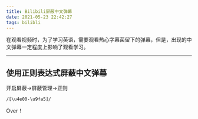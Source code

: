 ```yaml
---
title: Bilibili屏蔽中文弹幕
date: 2021-05-23 22:42:27
tags: bilibli
---
```


在观看视频时，为了学习英语，需要观看热心字幕菌留下的弹幕，但是，出现的中文弹幕一定程度上影响了观看学习。

----

## 使用正则表达式屏蔽中文弹幕

开启屏蔽->屏蔽管理->正则

    /[\u4e00-\u9fa5]/

Over！
